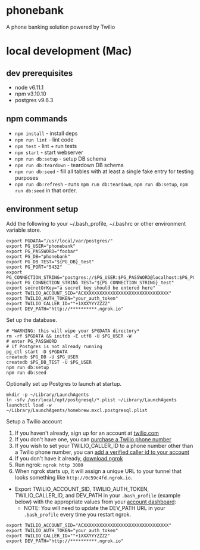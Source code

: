 # phonebank
A phone banking solution powered by Twilio

# local development (Mac)

## dev prerequisites
- node v6.11.1
- npm v3.10.10
- postgres v9.6.3

## npm commands
- `npm install` - install deps
- `npm run lint` - lint code
- `npm test` - lint + run tests
- `npm start` - start webserver
- `npm run db:setup` - setup DB schema
- `npm run db:teardown` - teardown DB schema
- `npm run db:seed` - fill all tables with at least a single fake entry for testing purposes
- `npm run db:refresh` - runs `npm run db:teardown`, `npm run db:setup`, `npm run db:seed` in that order.

## environment setup
Add the following to your ~/.bash_profile, ~/.bashrc or other environment variable store.
```
export PGDATA="/usr/local/var/postgres/"
export PG_USER="phonebank"
export PG_PASSWORD="foobar"
export PG_DB="phonebank"
export PG_DB_TEST="${PG_DB}_test"
export PG_PORT="5432"
export PG_CONNECTION_STRING="postgres://$PG_USER:$PG_PASSWORD@localhost:$PG_PORT/$PG_DB"
export PG_CONNECTION_STRING_TEST="${PG_CONNECTION_STRING}_test"
export secretOrKey="a secret key should be entered here"
export TWILIO_ACCOUNT_SID="ACXXXXXXXXXXXXXXXXXXXXXXXXXXXXXXXX"
export TWILIO_AUTH_TOKEN="your_auth_token"
export TWILIO_CALLER_ID=""+1XXXYYYZZZZ"
export DEV_PATH="http://**********.ngrok.io"
```

Set up the database.
```
# *WARNING: this will wipe your $PGDATA directory*
rm -rf $PGDATA && initdb -E utf8 -U $PG_USER -W
# enter PG_PASSWORD
# if Postgres is not already running
pg_ctl start -D $PGDATA
createdb $PG_DB -U $PG_USER
createdb $PG_DB_TEST -U $PG_USER
npm run db:setup
npm run db:seed
```

Optionally set up Postgres to launch at startup.
```
mkdir -p ~/Library/LaunchAgents
ln -sfv /usr/local/opt/postgresql/*.plist ~/Library/LaunchAgents
launchctl load -w ~/Library/LaunchAgents/homebrew.mxcl.postgresql.plist
```

Setup a Twilio account

1. If you haven't already, sign up for an account at [twilio.com](https://www.twilio.com)
2. If you don't have one, you can [purchase a Twilio phone number](https://www.twilio.com/console/phone-numbers/search)
3. If you wish to set your TWILIO_CALLER_ID to a phone number other than a Twilio phone number, you can [add a verified caller id to your account](https://www.twilio.com/console/phone-numbers/verified)
4. If you don't have it already, [download ngrok](https://ngrok.com/)
5. Run ngrok:
`ngrok http 3000`
6. When ngrok starts up, it will assign a unique URL to your tunnel that looks something like `http://0c59c4fd.ngrok.io`.

- Export TWILIO_ACCOUNT_SID, TWILIO_AUTH_TOKEN, TWILIO_CALLER_ID, and DEV_PATH in your `.bash_profile` (example below) with the appropriate values from your [account dashboard](https://www.twilio.com/user/account):
  * NOTE: You will need to update the DEV_PATH URL in your `.bash_profile` every time you restart ngrok.
```
export TWILIO_ACCOUNT_SID="ACXXXXXXXXXXXXXXXXXXXXXXXXXXXXXXXX"
export TWILIO_AUTH_TOKEN="your_auth_token"
export TWILIO_CALLER_ID=""+1XXXYYYZZZZ"
export DEV_PATH="http://**********.ngrok.io"
```
